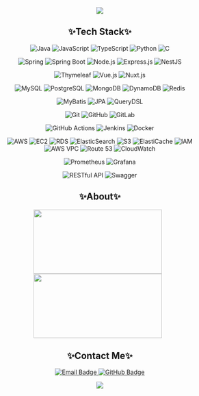 <div align="center">
  <img src="https://capsule-render.vercel.app/api?type=waving&color=0:FFB6C1,100:76c7c0&height=200&section=header&text=jcowwk's%20Develop&fontSize=40&fontColor=ffffff" />
  
  <h2>✨Tech Stack✨</h2>
  
  ![Java](https://img.shields.io/badge/Java-007396?style=plastic&logo=java&logoColor=white)
  ![JavaScript](https://img.shields.io/badge/JavaScript-F7DF1E?style=plastic&logo=javascript&logoColor=black)
  ![TypeScript](https://img.shields.io/badge/TypeScript-3178C6?style=plastic&logo=typescript&logoColor=white)
  ![Python](https://img.shields.io/badge/Python-3776AB?style=plastic&logo=python&logoColor=white)
  ![C](https://img.shields.io/badge/C-A8B9CC?style=plastic&logo=c&logoColor=black)

  ![Spring](https://img.shields.io/badge/Spring-6DB33F?style=plastic&logo=spring&logoColor=white)
  ![Spring Boot](https://img.shields.io/badge/Spring%20Boot-6DB33F?style=plastic&logo=springboot&logoColor=white)
  ![Node.js](https://img.shields.io/badge/Node.js-339933?style=plastic&logo=node.js&logoColor=white)
  ![Express.js](https://img.shields.io/badge/Express.js-000000?style=plastic&logo=express&logoColor=white)
  ![NestJS](https://img.shields.io/badge/NestJS-E0234E?style=plastic&logo=nestjs&logoColor=white)

  ![Thymeleaf](https://img.shields.io/badge/Thymeleaf-005F0F?style=plastic&logo=thymeleaf&logoColor=white)
  ![Vue.js](https://img.shields.io/badge/Vue.js-4FC08D?style=plastic&logo=vue.js&logoColor=white)
  ![Nuxt.js](https://img.shields.io/badge/Nuxt.js-00DC82?style=plastic&logo=nuxt.js&logoColor=white)

  ![MySQL](https://img.shields.io/badge/MySQL-4479A1?style=plastic&logo=mysql&logoColor=white)
  ![PostgreSQL](https://img.shields.io/badge/PostgreSQL-4169E1?style=plastic&logo=postgresql&logoColor=white)
  ![MongoDB](https://img.shields.io/badge/MongoDB-47A248?style=plastic&logo=mongodb&logoColor=white)
  ![DynamoDB](https://img.shields.io/badge/DynamoDB-4053D6?style=plastic&logo=amazon-dynamodb&logoColor=white)
  ![Redis](https://img.shields.io/badge/Redis-DC382D?style=plastic&logo=redis&logoColor=white)

  ![MyBatis](https://img.shields.io/badge/MyBatis-000000?style=plastic&logo=MyBatis&logoColor=white)
  ![JPA](https://img.shields.io/badge/JPA-59666C?style=plastic&logo=hibernate&logoColor=white)
  ![QueryDSL](https://img.shields.io/badge/QueryDSL-404D59?style=plastic&logo=apachemaven&logoColor=white)

  ![Git](https://img.shields.io/badge/Git-F05032?style=plastic&logo=git&logoColor=white)
  ![GitHub](https://img.shields.io/badge/GitHub-181717?style=plastic&logo=github&logoColor=white)
  ![GitLab](https://img.shields.io/badge/GitLab-FC6D26?style=plastic&logo=gitlab&logoColor=white)

  ![GitHub Actions](https://img.shields.io/badge/GitHub%20Actions-2088FF?style=plastic&logo=githubactions&logoColor=white)
  ![Jenkins](https://img.shields.io/badge/Jenkins-D24939?style=plastic&logo=jenkins&logoColor=white)
  ![Docker](https://img.shields.io/badge/Docker-2496ED?style=plastic&logo=docker&logoColor=white)

  ![AWS](https://img.shields.io/badge/AWS-232F3E?style=plastic&logo=amazonaws&logoColor=white)
  ![EC2](https://img.shields.io/badge/EC2-FF9900?style=plastic&logo=amazonaws&logoColor=white)
  ![RDS](https://img.shields.io/badge/RDS-527FFF?style=plastic&logo=amazonrds&logoColor=white)
  ![ElasticSearch](https://img.shields.io/badge/ElasticSearch-005571?style=plastic&logo=elasticsearch&logoColor=white)
  ![S3](https://img.shields.io/badge/S3-569A31?style=plastic&logo=amazonaws&logoColor=white)
  ![ElastiCache](https://img.shields.io/badge/ElastiCache-FF4F00?style=plastic&logo=amazonaws&logoColor=white)
  ![IAM](https://img.shields.io/badge/IAM-FF9900?style=plastic&logo=amazonaws&logoColor=white)
  ![AWS VPC](https://img.shields.io/badge/AWS%20VPC-232F3E?style=plastic&logo=amazonaws&logoColor=white)
  ![Route 53](https://img.shields.io/badge/Route%2053-7B3FBF?style=plastic&logo=amazonaws&logoColor=white)
  ![CloudWatch](https://img.shields.io/badge/CloudWatch-ED0086?style=plastic&logo=amazonaws&logoColor=white)

  ![Prometheus](https://img.shields.io/badge/Prometheus-FF69B4?style=plastic&logo=prometheus&logoColor=white)
  ![Grafana](https://img.shields.io/badge/Grafana-FFA500?style=plastic&logo=grafana&logoColor=white)

  ![RESTful API](https://img.shields.io/badge/RESTful%20API-25B2C2?style=plastic&logo=api&logoColor=white)
  ![Swagger](https://img.shields.io/badge/Swagger-85EA2D?style=plastic&logo=swagger&logoColor=white)

  <h2>✨About✨</h2>
  
  <div style="display: inline-block; margin-right: 10px;">
    <a href="https://github.com/devxb/gitanimals">
      <img src="https://render.gitanimals.org/farms/jcowwk" width="300" height="150" />
    </a>
    <a href="https://solved.ac/jcowwk">
      <img src="http://mazassumnida.wtf/api/generate_badge?boj=jcowwk" width="300" height="150" />
    </a>
  </div>

  <h2>✨Contact Me✨</h2>
  
  <p>
    <a href="mailto:jcowwk@gmail.com" target="_blank">
      <img src="https://img.shields.io/badge/Email-jcowwk@gmail.com-D14836?style=plastic&logo=gmail&logoColor=white" alt="Email Badge" />
    </a>
    <a href="https://github.com/jcowwk" target="_blank">
      <img src="https://img.shields.io/badge/GitHub-jcowwk-181717?style=plastic&logo=github&logoColor=white" alt="GitHub Badge" />
    </a>
  </p>

  <img src="https://capsule-render.vercel.app/api?type=waving&color=0:FFB6C1,100:76c7c0&height=150&section=footer" />
</div>

